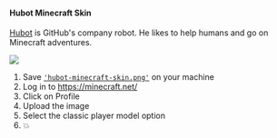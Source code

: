 #### Hubot Minecraft Skin

[Hubot](https://hubot.github.com/) is GitHub's company robot. He likes to help humans and go on Minecraft adventures.

![](http://i.imgur.com/ZfSNs0U.gif)

1. Save [`'hubot-minecraft-skin.png'`](https://github.com/leereilly/hubot-minecraft-skin/blob/master/hubot-minecraft-skin.png) on your machine
2. Log in to https://minecraft.net/
3. Click on Profile
4. Upload the image
5. Select the classic player model option
6. :boom:
